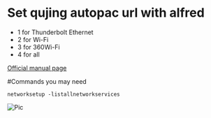 Set qujing autopac url with alfred
==============================

- 1 for Thunderbolt Ethernet
- 2 for Wi-Fi
- 3 for 360Wi-Fi
- 4 for all

[Official manual page](https://developer.apple.com/library/mac/documentation/Darwin/Reference/ManPages/man8/networksetup.8.html)

#Commands you may need

```
networksetup -listallnetworkservices
```
![Pic](http://i.imgur.com/OGeBe8V.png)
